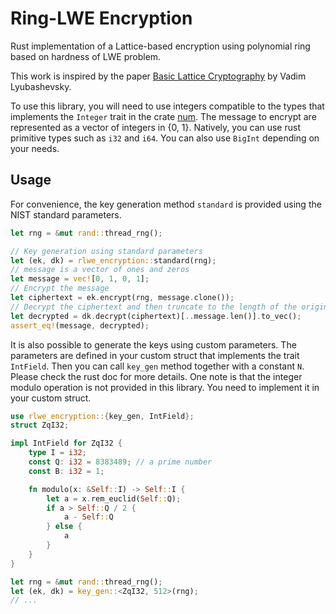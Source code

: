 # Ring-LWE Encryption

Rust implementation of a Lattice-based encryption using polynomial ring based on hardness of LWE problem.

This work is inspired by the paper [Basic Lattice Cryptography](https://eprint.iacr.org/2024/1287.pdf) by Vadim Lyubashevsky.

To use this library, you will need to use integers compatible to the types that implements the `Integer` trait in the crate [num](https://crates.io/crates/num). The message to encrypt are represented as a vector of integers in {0, 1}. Natively, you can use rust primitive types such as `i32` and `i64`. You can also use `BigInt` depending on your needs.

## Usage

For convenience, the key generation method `standard` is provided using the NIST standard parameters.

```rust
let rng = &mut rand::thread_rng();

// Key generation using standard parameters
let (ek, dk) = rlwe_encryption::standard(rng);
// message is a vector of ones and zeros
let message = vec![0, 1, 0, 1];
// Encrypt the message
let ciphertext = ek.encrypt(rng, message.clone());
// Decrypt the ciphertext and then truncate to the length of the original message.
let decrypted = dk.decrypt(ciphertext)[..message.len()].to_vec();
assert_eq!(message, decrypted);
```

It is also possible to generate the keys using custom parameters. The parameters are defined in your custom struct that implements the trait `IntField`. Then you can call `key_gen` method together with a constant `N`. Please check the rust doc for more details. One note is that the integer modulo operation is not provided in this library. You need to implement it in your custom struct.

```rust ignore
use rlwe_encryption::{key_gen, IntField};
struct ZqI32;

impl IntField for ZqI32 {
    type I = i32;
    const Q: i32 = 8383489; // a prime number
    const B: i32 = 1;

    fn modulo(x: &Self::I) -> Self::I {
        let a = x.rem_euclid(Self::Q);
        if a > Self::Q / 2 {
            a - Self::Q
        } else {
            a
        }
    }
}

let rng = &mut rand::thread_rng();
let (ek, dk) = key_gen::<ZqI32, 512>(rng);
// ...
```